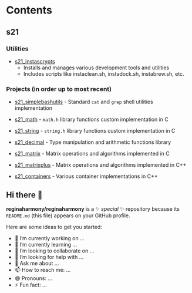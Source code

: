 # Contents

## s21

### Utilities

- [s21_instascrypts](https://github.com/reginaharmony/s21_INSTASCRYPTS)
  - Installs and manages various development tools and utilities
  - Includes scripts like instaclean.sh, instadock.sh, instabrew.sh, etc.

### Projects (in order up to most recent)

- [s21_simplebashutils](https://github.com/reginaharmony/s21_SimpleBashUtils) - Standard `cat` and `grep` shell utilities implementation

- [s21_math](https://github.com/reginaharmony/s21_math) - `math.h` library functions custom implementation in C

- [s21_string](https://github.com/reginaharmony/s21_string) - `string.h` library functions custom implementation in C

- [s21_decimal](https://github.com/reginaharmony/s21_decimal) - Type manipulation and arithmetic functions library

- [s21_matrix](https://github.com/reginaharmony/s21_matrix) - Matrix operations and algorithms implemented in C

- [s21_matrixplus](https://github.com/reginaharmony/s21_matrixplus) - Matrix operations and algorithms implemented in C++

- [s21_containers](https://github.com/reginaharmony/s21_containers) - Various container implementations in C++


## Hi there 👋

**reginaharmony/reginaharmony** is a ✨ _special_ ✨ repository because its `README.md` (this file) appears on your GitHub profile.

Here are some ideas to get you started:

- 🔭 I’m currently working on ...
- 🌱 I’m currently learning ...
- 👯 I’m looking to collaborate on ...
- 🤔 I’m looking for help with ...
- 💬 Ask me about ...
- 📫 How to reach me: ...
- 😄 Pronouns: ...
- ⚡ Fun fact: ...
